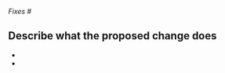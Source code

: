 <!-- If your PR is still being drafted you must either submit it as a "Draft Pull Request" or add [WIP] to your title. -->

*Fixes #*

**Describe what the proposed change does**
-
-
-

